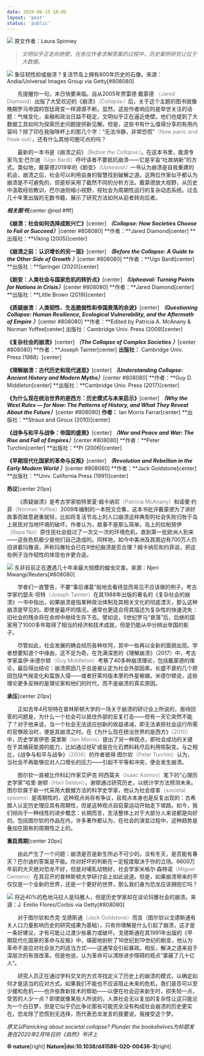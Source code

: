 ```yaml
---
date: 2020-06-15 10:05
layout: 'post'
status: 'public'
---
```


![](https://github.com/elmace/cited_img/rw/master/img/IMG_1893.PNG)
原文作者：Laura Spinney

> *文明似乎正走向绝壁，在各位作者求解答案的过程中，历史案例研究让位于大数据。*

![](https://github.com/elmace/cited_img/blob/master/IMG/IMG_1890.JPG)
象征韧性抑或崩溃？复活节岛上拥有800年历史的石像。来源：Andia/Universal Images Group via Getty[#808080]

&emsp;&emsp;先提醒你一句，末日快要来临。自从2005年贾雷德·戴蒙德 <span style="color:#808080;">（Jared Diamond）</span>出版了大受欢迎的《崩溃》<span style="color:#808080;">*（Collapse）*</span>后，关于这个主题的图书就像晚期罗马帝国的宫廷政变一样源源不断。显然，这些作者响应的是举世关注的话题：气候变化，金融和政治日益不稳定，文明似乎正在逼近绝壁。他们也提到了大数据工具如何为探索历史问题提供新见解。但是，这些书有什么值得分享的有用内容吗？除了印在我咖啡杯上的那几个字：“无法冷静，非常恐慌”<span style="color:#808080;">（Now panic and freak out）</span>，还有什么其他可圈可点的吗？

&emsp;&emsp;最新的一本书是《崩溃之前》<span style="color:#808080;">*（Before the Collapse）*</span>。在这本书里，能源专家乌戈·巴尔迪<span style="color:#808080;">（Ugo Bardi）</span>呼吁读者不要抵抗崩溃——它是宇宙“吐故纳新”的方式。类似地，戴蒙德2019年的《剧变》<span style="color:#808080;">*（Upheaval）*</span>一书认为崩溃是自我重建的机会，崩溃之后，社会可以利用自身的智慧找到破解之道。这两位作家似乎都认为崩溃是不可避免的，但是却采用了截然不同的分析方法。戴蒙德放大视野，从历史中汲取经验教训，巴尔迪则缩小视野，视社会为周期性运行的复杂动态系统。过去几十年里出版的无数书籍，展示了研究方法如何从前者转向后者。

***相关图书***[center @red #fff]

**《崩溃：社会如何选择成败兴亡》**[center]
***（Collapse: How Societies Choose to Fail or Succeed）***[center #808080]
**作者：**Jared Diamond[center]
**出版社：**Viking (2005)[center]

**《崩溃之前：认识增长的另一面》**[center]
***（Before the Collapse: A Guide to the Other Side of Growth ）***[center #808080]
**作者：**Ugo Bardi[center]
**出版社：**Springer (2020)[center]

**《剧变：人类社会与国家危机的转折点》**[center]
***（Upheaval: Turning Points for Nations in Crisis）***[center #808080]
**作者：**Jared Diamond[center]
**出版社：**Little Brown (2019)[center]

**《质疑崩溃：人类韧性、生态脆弱性和帝国衰落的余波》**[center]
***（Questioning Collapse: Human Resilience, Ecological Vulnerability, and the Aftermath of Empire ）***[center #808080]
**作者：**Edited by Patricia A. McAnany & Norman Yoffee[center]
出版社：Cambridge Univ. Press (2009)[center]

**《复杂社会的崩溃》**[center]
***（The Collapse of Complex Societies ）***[center #808080]
**作者：**Joseph Tainter[center]
**出版社：** Cambridge Univ. Press (1988）[center]

**《理解崩溃：古代历史和现代迷思》**[center]
***（Understanding Collapse: Ancient History and Modern Myths）***[center #808080]
**作者：**Guy D. Middleton[center]
**出版社：**Cambridge Univ. Press (2017)[center]

**《为什么现在统治世界的是西方：历史模式与未来启示》**[center]
***（Why the West Rules — for Now: The Patterns of History, and What They Reveal About the Future）***[center #808080]
**作者：** Ian Morris Farrar[center]
**出版社：**Straus and Giroux (2010)[center]

**《战争与和平与战争：帝国的盛衰》**[center]
***（War and Peace and War: The Rise and Fall of Empires）***[center #808080]
**作者：**Peter Turchin[center]
**出版社：**Pi (2006)[center]

**《早期现代化国家的革命与反叛》**[center]
***（Revolution and Rebellion in the Early Modern World ）***[center #808080]
**作者：**Jack Goldstone[center]
**出版社：**Univ. California Press (1991)[center]

**热议**[center 20px]

&emsp;&emsp;《质疑崩溃》是考古学家帕特里夏·姆卡纳尼<span style="color:#808080;">（Patricia McAnany）</span>和诺曼·约菲<span style="color:#808080;">（Norman Yoffee）</span>2009年编制的一本短文合集，这本书批评戴蒙德为了讲好故事而故意避重就轻，比如将复活节岛上的人口崩溃这样典型的社会失败归咎于岛上居民对当地环境的破坏。作者认为，故事不是那么简单。岛上的拉帕努伊<span style="color:#808080;">（Rapa Nui）</span>原住民社会挺过了一次又一次的环境危机，直到第一批欧洲人到来——这些危机极少是他们自己造成的。同样地，如今中美洲及其周边有700万人仍旧讲着玛雅语，声称玛雅社会已在9世纪崩溃是否合理？姆卡纳尼和约菲说，把这些例子当作韧性的体现也许更合适。

![](https://github.com/elmace/cited_img/blob/master/IMG/IMG_1891.JPG)
东非目前正在遭遇几十年来最大规模的蝗虫灾害。来源：Njeri Mwangi/Reuters[#808080]

&emsp;&emsp;学者们一直警告，不要“事后诸葛”般地去看待显而易见不应该做的例子。考古学家约瑟夫·坦特<span style="color:#808080;">（Joseph Tainter）</span>在其1988年出版的著名的《复杂社会的崩溃》一书中指出，如果崩溃是指某种政治体制及其相关文化的彻底湮灭，那么这种崩溃是罕见的。即使是最坏的情况，通常也更适合将其描述为复杂性的快速流失：旧社会的残余将在余烬中继续生存下去。譬如说，5世纪罗马“衰落”后，后继的国家用了1000多年取得了相当的经济和技术成就，但是仍能从中分辨出帝国的影子。

&emsp;&emsp;尽管如此，社会发展的确会经历各种坎坷，其中一些再以全新的面貌出现。学者想要知道个中缘由，这不足为奇。在充满深思的《理解崩溃》（2017）中，考古学家盖伊·米德尔顿<span style="color:#808080;">（Guy Middleton）</span>考察了40多种崩溃理论，包括戴蒙德的理论，最后得出结论：崩溃原因几乎总是被认定为社会外部因素。长盛不衰的几个原因包括气候变化和蛮族入侵——或者好莱坞版本里的外星蜥蜴。米德尔顿说，这些理论更多反映的是理论家和他们的时代，而不是崩溃的真实原因。

**承压**[center 20px]

&emsp;&emsp;正如去年4月坦特在普林斯顿大学的一场关于崩溃的研讨会上所说的，亟待回答的问题是，为什么一个社会可以抵住外部的反复打击——但有一天它突然不能了？对于他来说，当一个社会无法适应创新的收益递减，即无法承担社会运行所需的官僚政治时，便是其崩溃之时。在《为什么现在统治世界的是西方》<span style="color:#808080;">（2010）</span>中，历史学家伊恩·莫里斯<span style="color:#808080;">（Ian Morris）</span>提出了另一种观点，即社会成功的关键在于其捕获能源的能力，比如通过挖矿或是在化石燃料耗尽后利用核裂变。与之相比，《战争与和平与战争》<span style="color:#808080;">（2006）</span>的作者彼得·图尔钦<span style="color:#808080;">（Peter Turchin）</span>认为，当社会不再能够应对人口增长的压力——引起不平等和冲突，便会发生崩溃。

&emsp;&emsp;图尔钦一直被比作科幻作家艾萨克·阿西莫夫<span style="color:#808080;">（Isaac Asimov）</span>笔下的“心理历史学家”哈里·谢顿<span style="color:#808080;">（Hari Seldon）</span>，谢顿通过研究历史，以统计学方法预测未来。图尔钦属于新一代采用大数据方法的科学史学家，他认为社会痉挛<span style="color:#808080;">（societal spasms）</span>是周期性的，这种观点尚存有争议，且观点本身也是反复出现的：古希腊人认定历史理应具有周期性，但是这种观点自启蒙运动开始走下坡路。如今，我们倾向于一种线性的进步概念：长期而言，生活整体上对于大部分人来说都是向好的。包括图尔钦的作品在内，许多著作都认为，在社会的演变过程中，这种趋势是叠加在固有的周期性之上的。

**重启周期**[center 20px]

&emsp;&emsp;由此产生了一个问题：崩溃是否是新生所必不可少的。没有冬天，是否能有春天？巴尔迪的答案是不能。你对好坏的判断在一定程度取决于你的立场。6600万年前的大灭绝对恐龙不好，但是对哺乳动物好，社会学家米格尔·森特诺<span style="color:#808080;">（Miguel Centeno）</span>在其召开的普林斯顿大学研讨会上如此说道。但是，如果崩溃带来的不仅仅是一个全新的世界，还是一个更好的世界，那么我们身为恐龙应该拥抱它吗？

![](https://github.com/elmace/cited_img/blob/master/IMG/IMG_1892.JPG)
将近40%的危地马拉人是玛雅人，但是历史学家却在谈论玛雅社会的崩溃。来源：J. Emilio Flores/Corbis via Getty[#808080]

&emsp;&emsp;对于图尔钦和杰克·戈德斯通<span style="color:#808080;">（Jack Goldstone）</span>而言（图尔钦以戈德斯通有关人口力量影响历史的研究成果为基础），只有你理解是什么引起了崩溃，这才是一条好建议，才有可能让过渡少些暴力或破坏。戈德斯通在其1991年出版的《早期现代化国家的革命与反叛》中，缜密地剖析了16世纪到19世纪的剧变，他认为革命不是应对社会张力的适当方式——这通常会引起暴政。相反，解决之道来自于深层次的有效改革。但是他说，认为革命可以清除进步障碍的观点“蒙蔽了几十亿人”。

&emsp;&emsp;研究人员正在通过学科交叉的方式寻找定义了历史上的崩溃的模式，以确定如何才是适当的应对方式。如果我们不能也不应该阻止未来的危机，我们是否可以至少缓和危机——也许依靠新技术的帮助——以便在社会迎来新生时，损失轻一点，受苦的人少一点？即使就像某些人所说的，人类社会无以复加的复杂性让这只能沦为一个白日梦，但是它似乎仍比争论那些可能完全没有构成社会崩溃的历史更实在。恐龙除了恐慌别无选择，而代表恐龙发言的我要说，我接受这个梦。

*原文以Panicking about societal collapse? Plunder the bookshelves为标题发表在2020年2月18日的《自然》书评上*

**© nature**[right]
**Nature|doi:10.1038/d41586-020-00436-3**[right]